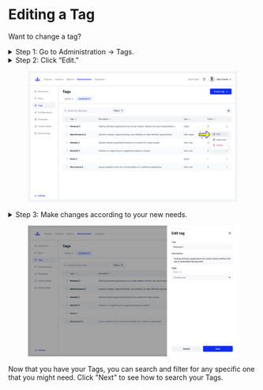 # Editing a Tag

Want to change a tag?&#x20;

<details>

<summary>Step 1: Go to Administration -> Tags.</summary>

Here is the list of all your tags.

</details>

<details>

<summary>Step 2: Click “Edit.” </summary>

Click on the kebab icon and choose the "Edit" option. A window will appear on the right side, allowing you to change the tag’s information.

</details>

<figure><img src="../../.gitbook/assets/198_Tags.png" alt=""><figcaption></figcaption></figure>

<details>

<summary>Step 3: Make changes according to your new needs.</summary>

When you’re finished, click “Save” to see the changes.

</details>

<figure><img src="../../.gitbook/assets/216_Tags.png" alt=""><figcaption></figcaption></figure>

Now that you have your Tags, you can search and filter for any specific one that you might need. Click "Next" to see how to search your Tags.&#x20;
